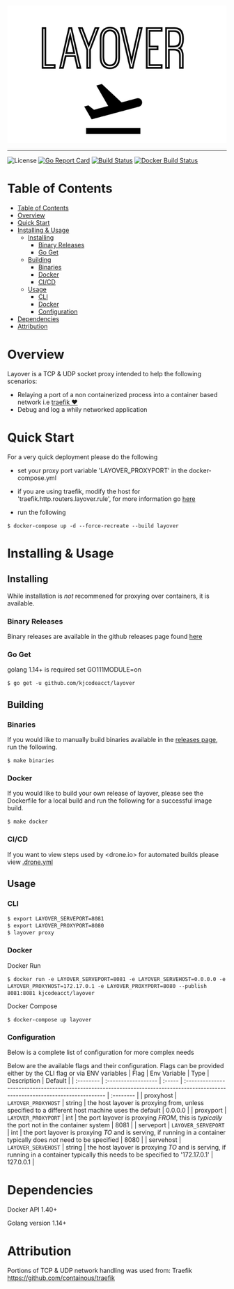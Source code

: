 ![Layover](./assets/layover.png)

---
![License](https://img.shields.io/github/license/kjcodeacct/layover)
[![Go Report Card](https://goreportcard.com/badge/github.com/kjcodeacct/layover)](https://goreportcard.com/report/github.com/kjcodeacct/layover)
[![Build Status](https://cloud.drone.io/api/badges/kjcodeacct/layover/status.svg)](https://cloud.drone.io/kjcodeacct/layover)
[![Docker Build Status](https://img.shields.io/docker/v/kjcodeacct/layover?label=docker%20hub&logo=docker)](https://hub.docker.com/repository/docker/kjcodeacct/layover)


# Table of Contents

- [Table of Contents](#table-of-contents)
- [Overview](#overview)
- [Quick Start](#quick-start)
- [Installing & Usage](#installing--usage)
	- [Installing](#installing)
		- [Binary Releases](#binary-releases)
		- [Go Get](#go-get)
	- [Building](#building)
		- [Binaries](#binaries)
		- [Docker](#docker)
		- [CI/CD](#cicd)
	- [Usage](#usage)
		- [CLI](#cli)
		- [Docker](#docker-1)
		- [Configuration](#configuration)
- [Dependencies](#dependencies)
- [Attribution](#attribution)

# Overview
Layover is a TCP & UDP socket proxy intended to help the following scenarios:

* Relaying a port of a non containerized process into a container based network i.e [traefik ❤️](https://github.com/containous/traefik)
* Debug and log a whily networked application

# Quick Start
For a very quick deployment please do the following
* set your proxy port variable 'LAYOVER_PROXYPORT' in the docker-compose.yml
* if you are using traefik, modify the host for 'traefik.http.routers.layover.rule', for more information
go [here](https://docs.traefik.io/user-guides/docker-compose/basic-example/)

* run the following
```
$ docker-compose up -d --force-recreate --build layover
```

# Installing & Usage

## Installing
While installation is *not* recommened for proxying over containers, it is available.

### Binary Releases
Binary releases are available in the github releases page found [here](https://github.com/kjcodeacct/layover/releases)

### Go Get
golang 1.14+ is required
set GO111MODULE=on

```
$ go get -u github.com/kjcodeacct/layover
```

## Building


### Binaries
If you would like to manually build binaries available in the [releases page](https://github.com/kjcodeacct/layover/releases), run the following.
```
$ make binaries
```

### Docker
If you would like to build your own release of layover, please see the Dockerfile for a local build
and run the following for a successful image build.

```
$ make docker
```

### CI/CD
If you want to view steps used by <drone.io> for automated builds please view [.drone.yml](.drone.yml)

## Usage

### CLI
```
$ export LAYOVER_SERVEPORT=8081
$ export LAYOVER_PROXYPORT=8080
$ layover proxy
```

### Docker

Docker Run
```
$ docker run -e LAYOVER_SERVEPORT=8081 -e LAYOVER_SERVEHOST=0.0.0.0 -e LAYOVER_PROXYHOST=172.17.0.1 -e LAYOVER_PROXYPORT=8080 --publish 8081:8081 kjcodeacct/layover
```

Docker Compose
```
$ docker-compose up layover
```

### Configuration
Below is a complete list of configuration for more complex needs

Below are the available flags and their configuration.
Flags can be provided either by the CLI flag or via ENV variables
| Flag      | Env Variable        | Type   | Description                                                                                                                      | Default   |
| :-------- | :------------------ | :----- | :------------------------------------------------------------------------------------------------------------------------------- | :-------- |
| proxyhost | `LAYOVER_PROXYHOST` | string | the host layover is proxying from, unless specified to a different host machine uses the default                                 | 0.0.0.0   |
| proxyport | `LAYOVER_PROXYPORT` | int    | the port layover is proxying *FROM*, this is *typically* the port not in the container system                                    | 8081      |
| serveport | `LAYOVER_SERVEPORT` | int    | the port layover is proxying *TO* and is serving, if running in a container typically does *not* need to be specified            | 8080      |
| servehost | `LAYOVER_SERVEHOST` | string | the host layover is proxying *TO* and is serving, if running in a container typically this needs to be specified to '172.17.0.1' | 127.0.0.1 |

# Dependencies
Docker API 1.40+

Golang version 1.14+

# Attribution
Portions of TCP & UDP network handling was used from:
Traefik <https://github.com/containous/traefik>